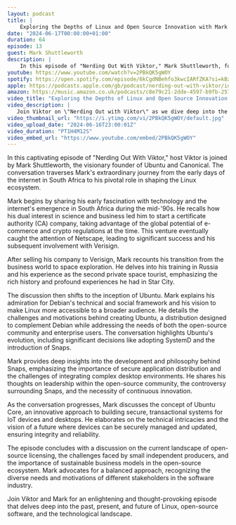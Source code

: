 ```yaml
---
layout: podcast
title: |
    Exploring the Depths of Linux and Open Source Innovation with Mark Shuttleworth
date: "2024-06-17T00:00:00+01:00"
duration: 64
episode: 13
guest: Mark Shuttleworth
description: |
    In this episode of "Nerding Out With Viktor," Mark Shuttleworth, founder of Ubuntu and Canonical, discusses his journey from pioneering internet technologies in South Africa to revolutionizing the Linux ecosystem and shares his vision for the future of secure, open-source software.
youtube: https://www.youtube.com/watch?v=2PBkQK5gWOY
spotify: https://open.spotify.com/episode/6kCgdNBehfo3kwcIARfZKA?si=kBzeznh6R9upTB6zaQuMYg
apple: https://podcasts.apple.com/gb/podcast/nerding-out-with-viktor/id1722663295?i=1000659209928
amazon: https://music.amazon.co.uk/podcasts/c8e79c21-2dde-4597-b9fb-257ecbc2bf29/episodes/0a7e31ae-23a2-458d-bc04-dd89c7f28461/nerding-out-with-viktor-exploring-the-depths-of-linux-and-open-source-innovation-with-mark-shuttleworth
video_title: "Exploring the Depths of Linux and Open Source Innovation with Mark Shuttleworth"
video_description: |
   Join Viktor on \"Nerding Out with Viktor\" as we dive deep into the fascinating world of Linux and open source with none other than Mark Shuttleworth, founder of Canonical and Ubuntu. In this insightful episode, Mark shares his journey from starting a certificate authority in the early days of the internet to pioneering space tourism and ultimately shaping the Linux ecosystem with Ubuntu. Discover the evolution of Ubuntu, the impact of snaps, and Mark's vision for the future of open source technology. Whether you're a Linux enthusiast, a tech professional, or someone curious about the intersection of technology and business, this conversation offers a wealth of knowledge and inspiration. Tune in to uncover the stories and strategies behind one of the leading figures in technology today.
video_thumbnail_url: "https://i.ytimg.com/vi/2PBkQK5gWOY/default.jpg"
video_upload_date: "2024-06-16T23:00:01Z"
video_duration: "PT1H4M12S"
video_embed_url: "https://www.youtube.com/embed/2PBkQK5gWOY"
---
```


In this captivating episode of "Nerding Out With Viktor," host Viktor is joined by Mark Shuttleworth, the visionary founder of Ubuntu and Canonical. The conversation traverses Mark's extraordinary journey from the early days of the internet in South Africa to his pivotal role in shaping the Linux ecosystem.

Mark begins by sharing his early fascination with technology and the internet's emergence in South Africa during the mid-'90s. He recalls how his dual interest in science and business led him to start a certificate authority (CA) company, taking advantage of the global potential of e-commerce and crypto regulations at the time. This venture eventually caught the attention of Netscape, leading to significant success and his subsequent involvement with Verisign.

After selling his company to Verisign, Mark recounts his transition from the business world to space exploration. He delves into his training in Russia and his experience as the second private space tourist, emphasizing the rich history and profound experiences he had in Star City.

The discussion then shifts to the inception of Ubuntu. Mark explains his admiration for Debian's technical and social framework and his vision to make Linux more accessible to a broader audience. He details the challenges and motivations behind creating Ubuntu, a distribution designed to complement Debian while addressing the needs of both the open-source community and enterprise users. The conversation highlights Ubuntu's evolution, including significant decisions like adopting SystemD and the introduction of Snaps.

Mark provides deep insights into the development and philosophy behind Snaps, emphasizing the importance of secure application distribution and the challenges of integrating complex desktop environments. He shares his thoughts on leadership within the open-source community, the controversy surrounding Snaps, and the necessity of continuous innovation.

As the conversation progresses, Mark discusses the concept of Ubuntu Core, an innovative approach to building secure, transactional systems for IoT devices and desktops. He elaborates on the technical intricacies and the vision of a future where devices can be securely managed and updated, ensuring integrity and reliability.

The episode concludes with a discussion on the current landscape of open-source licensing, the challenges faced by small independent producers, and the importance of sustainable business models in the open-source ecosystem. Mark advocates for a balanced approach, recognizing the diverse needs and motivations of different stakeholders in the software industry.

Join Viktor and Mark for an enlightening and thought-provoking episode that delves deep into the past, present, and future of Linux, open-source software, and the technological landscape.


